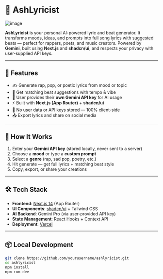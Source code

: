 # 🎤 AshLyricist
![image](https://github.com/user-attachments/assets/7ddf590a-c49c-4d90-bb7c-17e37f6891b4)

**AshLyricist** is your personal AI-powered lyric and beat generator. It transforms moods, ideas, and prompts into full song lyrics with suggested beats — perfect for rappers, poets, and music creators. Powered by **Gemini**, built using **Next.js** and **shadcn/ui**, and respects your privacy with user-supplied API keys.

---

## 🚀 Features

- ✍️ Generate rap, pop, or poetic lyrics from mood or topic
- 🎵 Get matching beat suggestions with tempo & vibe
- 🔐 User provides their **own Gemini API key** for AI usage
- ⚡ Built with **Next.js (App Router)** + **shadcn/ui**
- 💾 No user data or API keys stored — 100% client-side
- 📤 Export lyrics and share on social media

---

## 🧠 How It Works

1. Enter your **Gemini API key** (stored locally, never sent to a server)
2. Choose a **mood** or type a **custom prompt**
3. Select a **genre** (rap, sad pop, poetry, etc.)
4. Hit generate — get full lyrics + matching beat style
5. Copy, export, or share your creations

---

## 🛠 Tech Stack

- **Frontend**: [Next.js 14](https://nextjs.org/) (App Router)
- **UI Components**: [shadcn/ui](https://ui.shadcn.com/) + Tailwind CSS
- **AI Backend**: Gemini Pro (via user-provided API key)
- **State Management**: React Hooks + Context API
- **Deployment**: [Vercel](https://vercel.com/)

---

## 📦 Local Development

```bash
git clone https://github.com/yourusername/ashlyricist.git
cd ashlyricist
npm install
npm run dev
